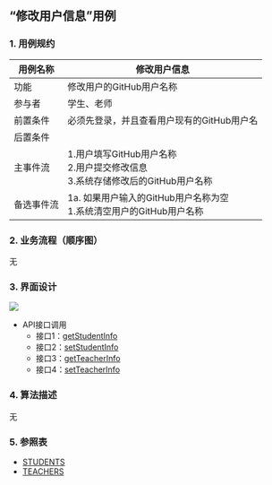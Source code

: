 ## “修改用户信息”用例

### 1. 用例规约

用例名称 | 修改用户信息
---|---
功能 | 修改用户的GitHub用户名称
参与者 | 学生、老师
前置条件 | 必须先登录，并且查看用户现有的GitHub用户名
后置条件 | 
主事件流 | 1.用户填写GitHub用户名称 <br> 2.用户提交修改信息 <br> 3.系统存储修改后的GitHub用户名称
备选事件流 | 1a. 如果用户输入的GitHub用户名称为空 <br> 1.系统清空用户的GitHub用户名称

### 2. 业务流程（顺序图）
无

### 3. 界面设计
![](../picture/修改用户信息界面.png)
- API接口调用
    - 接口1：[getStudentInfo](../impl/getStudentInfo.md)
    - 接口2：[setStudentInfo](../impl/setStudentInfo.md)
    - 接口3：[getTeacherInfo](../impl/getTeacherInfo.md)
    - 接口4：[setTeacherInfo](../impl/setTeacherInfo.md)

### 4. 算法描述
无


### 5. 参照表
- [STUDENTS](../数据库设计.md)
- [TEACHERS](../数据库设计.md)
